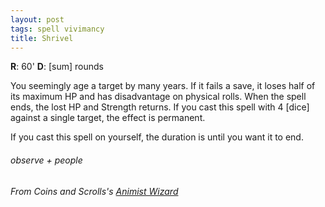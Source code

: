 ```yaml
---
layout: post
tags: spell vivimancy
title: Shrivel
---
```

**R**: 60'  **D**: [sum] rounds

You seemingly age a target by many years. If it fails a save, it loses half of its maximum HP and has disadvantage on physical rolls. When the spell ends, the lost HP and Strength returns. If you cast this spell with 4 [dice] against a single target, the effect is permanent.

If you cast this spell on yourself, the duration is until you want it to end.
 
###### observe + people
###### From Coins and Scrolls's [Animist Wizard](https://coinsandscrolls.blogspot.com/2017/06/osr-animist-wizards.html)
